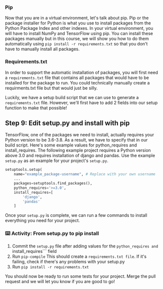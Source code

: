 ### Pip

Now that you are in a virtual environment, let's talk about pip. Pip or the package installer for Python is what you use to install packages from the Python Package Index and other indexes. In your virtual environment, you will have to install NumPy and TensorFlow using pip. You can install these packages manually but in this course, we will show you how to do them automatically using ```pip install -r requirements.txt``` so that you don't have to manually install all packages.

### Requirements.txt

In order to support the automatic installation of packages, you will first need a ```requirements.txt``` file that contains all packages that would have to be installed for the package to run. You could technically manually create a requirments.txt file but that would just be silly.

Luckily, we have a setup build script that we can use to generate a ```requirements.txt``` file. However, we'll first have to add 2 fields into our setup function to make that possible!

## Step 9: Edit setup.py and install with pip

TensorFlow, one of the packages we need to install, actually requires your Python version to be 3.6-3.8. As a result, we have to specify that in our build script. Here's some example values for python_requires and install_requires. The following example project requires a Python version above 3.0 and requires installation of django and pandas. Use the example ```setup.py``` as an example for your project's ```setup.py```.
```python
setuptools.setup(
    name="example_package-username", # Replace with your own username
    ...
    packages=setuptools.find_packages(),
    python_requires='>=3.0',
    install_requires=[
        'django',
        'pandas'
    ]
```

Once your ```setup.py``` is complete, we can run a few commands to install everything you need for your project.
### :keyboard: Activity: From setup.py to pip install 

1. Commit the ```setup.py``` file after adding values for the ```python_requires and ```install_requires``` field
2. Run ```pip-compile```
This should create a ```requirements.txt file```. If it's failing, check if there's any problems with your setup.py
3. Run ```pip install -r requirements.txt```

You should now be ready to run some tests for your project. Merge the pull request and we will let you know if you are good to go!
